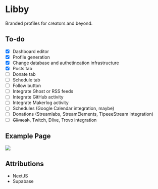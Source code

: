 # Libby

Branded profiles for creators and beyond.

## To-do

- [x] Dashboard editor
- [x] Profile generation
- [x] Change database and authetincation infrastructure
- [x] Posts tab
- [ ] Donate tab
- [ ] Schedule tab
- [ ] Follow button
- [ ] Integrate Ghost or RSS feeds
- [ ] Integrate GitHub activity
- [ ] Integrate Makerlog activity
- [ ] Schedules (Google Calendar integration, maybe)
- [ ] Donations (Streamlabs, StreamElements, TipeeeStream integration)
- [ ] ~~Glimesh~~, Twitch, Dlive, Trovo integration

## Example Page

![](https://libby.gg/libby-profile-page.png)

## Attributions

- NextJS
- Supabase
